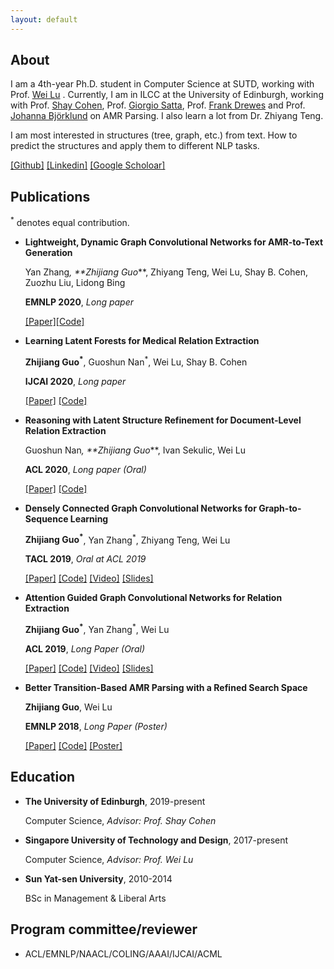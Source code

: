 ```yaml
---
layout: default
---
```



## About

I am a 4th-year Ph.D. student in Computer Science at SUTD, working with Prof. [Wei Lu](https://istd.sutd.edu.sg/people/faculty/lu-wei) . Currently, I am in ILCC at the University of Edinburgh, working with Prof. [Shay Cohen](http://homepages.inf.ed.ac.uk/scohen/), Prof. [Giorgio Satta](http://www.dei.unipd.it/~satta/), Prof. [Frank Drewes](https://www.umu.se/en/staff/frank-drewes/) and Prof. [Johanna Björklund](https://www.umu.se/en/staff/johanna-bjorklund/) on AMR Parsing. I also learn a lot from Dr. Zhiyang Teng. 

I am most interested in structures (tree, graph, etc.) from text. How to predict the structures and apply them to different NLP tasks.

[[Github]](https://github.com/Cartus) [[Linkedin]](https://www.linkedin.com/in/zhijiang-guo-aa032837/) [[Google Scholoar]](https://scholar.google.com/citations?hl=zh-CN&user=8b-u3icAAAAJ)

## Publications

<sup>*</sup> denotes equal contribution.
- **Lightweight, Dynamic Graph Convolutional Networks for AMR-to-Text Generation**

  Yan Zhang<sup>*</sup>, **Zhijiang Guo<sup>*</sup>**, Zhiyang Teng, Wei Lu, Shay B. Cohen, Zuozhu Liu, Lidong Bing
  
  **EMNLP 2020**, *Long paper*
  
  [[Paper]](https://arxiv.org/pdf/2010.04383.pdf)[[Code]](https://github.com/yanzhang92/LDGCNs)

- **Learning Latent Forests for Medical Relation Extraction**

  **Zhijiang Guo<sup>*</sup>**, Guoshun Nan<sup>*</sup>, Wei Lu, Shay B. Cohen
  
  **IJCAI 2020**, *Long paper*
  
  [[Paper]](https://www.ijcai.org/Proceedings/2020/0505.pdf) [[Code]](https://github.com/Cartus/Latent-Forests)

- **Reasoning with Latent Structure Refinement for Document-Level Relation Extraction**

  Guoshun Nan<sup>*</sup>, **Zhijiang Guo<sup>*</sup>**, Ivan Sekulic, Wei Lu
  
  **ACL 2020**, *Long paper (Oral)*
  
  [[Paper]](https://arxiv.org/pdf/2005.06312.pdf) [[Code]](https://github.com/nanguoshun/LSR)
  
- **Densely Connected Graph Convolutional Networks for Graph-to-Sequence Learning**

  **Zhijiang Guo<sup>*</sup>**, Yan Zhang<sup>*</sup>, Zhiyang Teng, Wei Lu
  
  **TACL 2019**, *Oral at ACL 2019*
  
  [[Paper]](https://arxiv.org/pdf/1908.05957.pdf) [[Code]](https://github.com/Cartus/DCGCN) [[Video]](https://vimeo.com/385210377) [[Slides]](./docs/DCGCN.pdf)

- **Attention Guided Graph Convolutional Networks for Relation Extraction**

  **Zhijiang Guo<sup>*</sup>**, Yan Zhang<sup>*</sup>, Wei Lu
  
  **ACL 2019**, *Long Paper (Oral)*
  
   [[Paper]](https://www.aclweb.org/anthology/P19-1024.pdf) [[Code]](https://github.com/Cartus/AGGCN) [[Video]](https://vimeo.com/383992004) [[Slides]](./docs/AGGCN.pdf)

- **Better Transition-Based AMR Parsing with a Refined Search Space**

  **Zhijiang Guo**, Wei Lu
  
  **EMNLP 2018**, *Long Paper (Poster)* 
  
  [[Paper]](https://www.aclweb.org/anthology/D18-1198.pdf) [[Code]](https://github.com/Cartus/AMR-Parser) [[Poster]](./docs/poster.pptx)
  
## Education
  
- **The University of Edinburgh**, 2019-present
  
  Computer Science, *Advisor: Prof. Shay Cohen*
  
- **Singapore University of Technology and Design**, 2017-present
    
  Computer Science, *Advisor: Prof. Wei Lu*
  
- **Sun Yat-sen University**, 2010-2014
    
  BSc in Management & Liberal Arts
    

## Program committee/reviewer

- ACL/EMNLP/NAACL/COLING/AAAI/IJCAI/ACML
    

